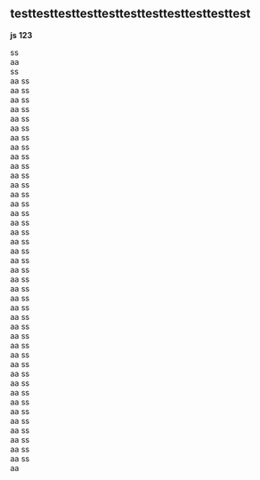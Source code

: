 ## testtesttesttesttesttesttesttesttesttesttest
<b class='type'>js</b>
<b class='kw'>123</b>  

ss  
aa  
ss  
aa  ss  
aa  ss  
aa  ss  
aa  ss  
aa  ss  
aa  ss  
aa  ss  
aa  ss  
aa  ss  
aa  ss  
aa  ss  
aa  ss  
aa  ss  
aa  ss  
aa  ss  
aa  ss  
aa  ss  
aa  ss  
aa  ss  
aa  ss  
aa  ss  
aa  ss  
aa  ss  
aa  ss  
aa  ss  
aa  ss  
aa  ss  
aa  ss  
aa  ss  
aa  ss  
aa  ss  
aa  ss  
aa  ss  
aa  ss  
aa  ss  
aa  ss  
aa  ss  
aa  ss  
aa  ss  
aa  ss  
aa  ss  
aa  
